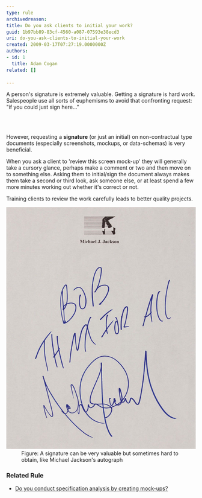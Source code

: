 ```yaml
---
type: rule
archivedreason: 
title: Do you ask clients to initial your work?
guid: 1b97bb89-83cf-4560-a087-07593e38ecd3
uri: do-you-ask-clients-to-initial-your-work
created: 2009-03-17T07:27:19.0000000Z
authors:
- id: 1
  title: Adam Cogan
related: []

---
```



<p class="ssw15-rteElement-P">​​​​A person's signature is extremely valuable. Getting a signature is hard work. Salespeople use all sorts of euphemisms to avoid that confronting request: "if you could just sign here..." ​<br></p>
<br><excerpt class='endintro'></excerpt><br>
<p>However, requesting a <b>signature</b> (or just an initial) on non-contractual type documents (especially screenshots, mockups, or data-schemas) is very beneficial. </p><p>When you ask a client to 'review this screen mock-up' they will generally take a cursory glance, perhaps make a comment or two and then move on to something else. Asking them to initial/sign the document always makes them take a second or third look, ask someone else, or at least spend a few more minutes working out whether it's correct or not.</p><p>Training clients to review the work carefully leads to better quality projects. <br></p><dl class="image"><dt>
      <img src="SuccessfulProjects_Signature.jpg" alt="signature" style="width:750px;" /> 
   </dt><dd>Figure: A signature can be very valuable but sometimes hard to obtain, like Michael Jackson's autograph<br></dd></dl><h3>Related Rule</h3><ul><li>
      <a href="/_layouts/15/FIXUPREDIRECT.ASPX?WebId=3dfc0e07-e23a-4cbb-aac2-e778b71166a2&TermSetId=07da3ddf-0924-4cd2-a6d4-a4809ae20160&TermId=63802172-2609-4a24-816b-bbf10a190109">Do you conduct specification analysis by creating mock-ups?​​</a><br></li></ul>



